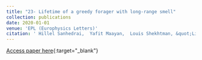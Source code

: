```yaml
---
title: "23- Lifetime of a greedy forager with long-range smell"
collection: publications
date: 2020-01-01
venue: 'EPL (Europhysics Letters)'
citation: ' Hillel Sanhedrai,  Yafit Maayan,  Louis Shekhtman, &quot;Lifetime of a greedy forager with long-range smell.&quot; EPL (Europhysics Letters), 2020.'
---
```

[Access paper here](https://iopscience.iop.org/article/10.1209/0295-5075/128/60003/meta?casa_token=4Lo05sXq0BUAAAAA:RdujlpAzYFLNNjlN0XbzXq3cOFpBfJc4v17V2rdQYwRH4VNfxmDc_imksgd26Uv0isfE7e7-tiQ2uUZLGX4){:target="_blank"}
